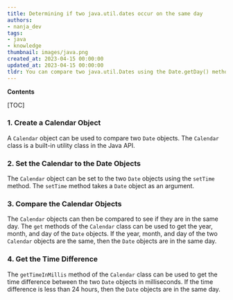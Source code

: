```yaml
---
title: Determining if two java.util.dates occur on the same day
authors:
- nanja_dev
tags:
- java
- knowledge
thumbnail: images/java.png
created_at: 2023-04-15 00:00:00
updated_at: 2023-04-15 00:00:00
tldr: You can compare two java.util.Dates using the Date.getDay() method to check if they are in the same day.
---
```


**Contents**

[TOC]

### 1. Create a Calendar Object

A `Calendar` object can be used to compare two `Date` objects. The `Calendar` class is a built-in utility class in the Java API.

### 2. Set the Calendar to the Date Objects

The `Calendar` object can be set to the two `Date` objects using the `setTime` method. The `setTime` method takes a `Date` object as an argument.

### 3. Compare the Calendar Objects

The `Calendar` objects can then be compared to see if they are in the same day. The `get` methods of the `Calendar` class can be used to get the year, month, and day of the `Date` objects. If the year, month, and day of the two `Calendar` objects are the same, then the `Date` objects are in the same day.

### 4. Get the Time Difference

The `getTimeInMillis` method of the `Calendar` class can be used to get the time difference between the two `Date` objects in milliseconds. If the time difference is less than 24 hours, then the `Date` objects are in the same day.

